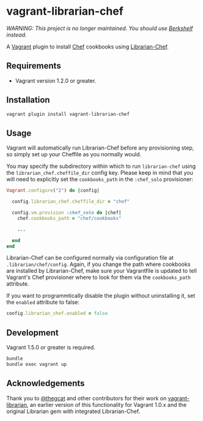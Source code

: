 # vagrant-librarian-chef

*WARNING: This project is no longer maintained. You should use [Berkshelf](http://berkshelf.com/) instead.*

A [Vagrant](http://www.vagrantup.com/) plugin to install
[Chef](http://www.opscode.com/chef/) cookbooks using
[Librarian-Chef](https://github.com/applicationsonline/librarian-chef).

## Requirements

* Vagrant version 1.2.0 or greater.

## Installation

``` bash
vagrant plugin install vagrant-librarian-chef
```

## Usage

Vagrant will automatically run Librarian-Chef before any provisioning step, so
simply set up your Cheffile as you normally would.

You may specify the subdirectory within which to run `librarian-chef`
using the `librarian_chef.cheffile_dir` config key.  Please keep in mind
that you will need to explicitly set the `cookbooks_path` in the
`:chef_solo` provisioner:

```ruby
Vagrant.configure("2") do |config|

  config.librarian_chef.cheffile_dir = "chef"

  config.vm.provision :chef_solo do |chef|
    chef.cookbooks_path = "chef/cookbooks"

    ...

  end
end
```

Librarian-Chef can be configured normally via configuration file at `.librarian/chef/config`. Again, if you change the path where cookbooks are installed by Librarian-Chef, make sure your Vagrantfile is updated to tell Vagrant's Chef provisioner where to look for them via the `cookbooks_path` attribute.

If you want to programmtically disable the plugin without uninstalling it, set the `enabled` attribute to false:

``` ruby
config.librarian_chef.enabled = false
```

## Development

Vagrant 1.5.0 or greater is required.

``` bash
bundle
bundle exec vagrant up
```

## Acknowledgements

Thank you to [@thegcat](https://github.com/thegcat) and other contributors for their work on
[vagrant-librarian](https://github.com/thegcat/vagrant-librarian), an earlier
version of this functionality for Vagrant 1.0.x and the original Librarian gem
with integrated Librarian-Chef.
